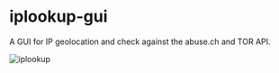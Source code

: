 # iplookup-gui
A GUI for IP geolocation and check against the abuse.ch and TOR API.

![iplookup](https://user-images.githubusercontent.com/3885373/180287652-b8ffb3ec-dfe2-47d0-8e0e-b36d687ee22a.png)

